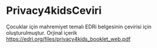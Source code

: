 # Privacy4kidsCeviri
Çocuklar için mahremiyet temalı EDRi belgesinin çevirisi için oluşturulmuştur. Orjinal içerik https://edri.org/files/privacy4kids_booklet_web.pdf
